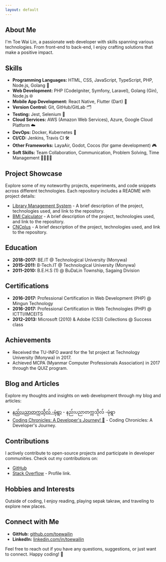 ```yaml
---
layout: default
---
```

## About Me

I'm Toe Wai Lin, a passionate web developer with skills spanning various technologies. From front-end to back-end, I enjoy crafting solutions that make a positive impact.

## Skills

- **Programming Languages:** HTML, CSS, JavaScript, TypeScript, PHP, Node.js, Golang 🚀
- **Web Development:** PHP (CodeIgniter, Symfony, Laravel), Golang (Gin), Node.js 🌐
- **Mobile App Development:** React Native, Flutter (Dart) 📱
- **Version Control:** Git, GitHub/GitLab 🗂️
- **Testing:** Jest, Selenium 🧪
- **Cloud Services:** AWS (Amazon Web Services), Azure, Google Cloud Platform ☁️
- **DevOps:** Docker, Kubernetes 🐳
- **CI/CD:** Jenkins, Travis CI 🛠️
- **Other Frameworks:** LayaAir, Godot, Cocos (for game development) 🎮
- **Soft Skills:** Team Collaboration, Communication, Problem Solving, Time Management 🤝💬💡⏰

## Project Showcase

Explore some of my noteworthy projects, experiments, and code snippets across different technologies. Each repository includes a README with project details:

- [Library Management System](https://github.com/toewailin/lib-man-sys) - A brief description of the project, technologies used, and link to the repository.
- [BMI Calculator](https://github.com/toewailin/bmic) - A brief description of the project, technologies used, and link to the repository.
- [CNCplus](https://github.com/toewailin/CNCplus) - A brief description of the project, technologies used, and link to the repository.


## Education

- **2018–2017:** BE.IT @ Technological University (Monywa)
- **2015–2011:** B-Tech.IT @ Technological University (Monywa)
- **2011–2010:** B.E.H.S (1) @ BuDaLin Township, Sagaing Division

## Certifications

- **2016-2017:** Professional Certification in Web Development (PHP) @ Mingun Technology
- **2016-2017:** Professional Certification in Web Technologies (PHP) @ ICTTI/IMCEITS
- **2012–2013:** Microsoft (2010) & Adobe (CS3) Collections @ Success class

## Achievements

- Received the TU-INFO award for the 1st project at Technology University (Monywa) in 2017.
- Achieved MCPA (Myanmar Computer Professionals Association) in 2017 through the QUIZ program.


## Blog and Articles

Explore my thoughts and insights on web development through my blog and articles:

- [နည်းပညာတက္ကသိုလ် -မုံရွာ](https://toewailin.blogspot.com/2015/10/blog-post.html) - နည်းပညာတက္ကသိုလ် -မုံရွာ
- [Coding Chronicles: A Developer's Journey! 🚀](https://toewailin.blogspot.com/2023/11/welcome-to-coding-chronicles-developers.html) - Coding Chronicles: A Developer's Journey.

## Contributions

I actively contribute to open-source projects and participate in developer communities. Check out my contributions on:

- [GitHub](https://github.com/toewailin)
- [Stack Overflow](#) - Profile link.

## Hobbies and Interests

Outside of coding, I enjoy reading, playing sepak takraw, and traveling to explore new places.

## Connect with Me

- **GitHub:** [github.com/toewailin](https://github.com/toewailin)
- **LinkedIn:** [linkedin.com/in/toewailin](https://www.linkedin.com/in/toewailin/)
<!-- - **Portfolio:** [toewailin.github.io](https://toewailin.github.io/) -->

Feel free to reach out if you have any questions, suggestions, or just want to connect. Happy coding! 🚀
